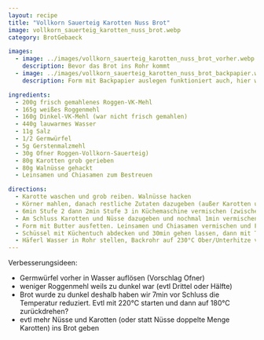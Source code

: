 ```yaml
---
layout: recipe
title: "Vollkorn Sauerteig Karotten Nuss Brot"
image: vollkorn_sauerteig_karotten_nuss_brot.webp
category: BrotGebaeck

images:
  - image: ../images/vollkorn_sauerteig_karotten_nuss_brot_vorher.webp
    description: Bevor das Brot ins Rohr kommt
  - image: ../images/vollkorn_sauerteig_karotten_nuss_brot_backpapier.webp
    description: Form mit Backpapier auslegen funktioniert auch, hier war das Brot innen aber noch etwas zu weich (war glaub ich paar min kürzer drinnen)

ingredients:
  - 200g frisch gemahlenes Roggen-VK-Mehl
  - 165g weißes Roggenmehl
  - 160g Dinkel-VK-Mehl (war nicht frisch gemahlen)
  - 440g lauwarmes Wasser
  - 11g Salz
  - 1/2 Germwürfel
  - 5g Gerstenmalzmehl
  - 30g Ofner Roggen-Vollkorn-Sauerteig)
  - 80g Karotten grob gerieben
  - 80g Walnüsse gehackt
  - Leinsamen und Chiasamen zum Bestreuen

directions:
  - Karotte waschen und grob reiben. Walnüsse hacken
  - Körner mahlen, danach restliche Zutaten dazugeben (außer Karotten und Nüsse)
  - 6min Stufe 2 dann 2min Stufe 3 in Küchemaschine vermischen (zwischendurch ab und zu in Mitte putzen)
  - Am Schluss Karotten und Nüsse dazugeben und nochmal 1min vermischen bzw mit Teigkarte wenns einfacher ist
  - Form mit Butter ausfetten. Leinsamen und Chiasamen vermischen und Form damit bedecken
  - Schüssel mit Küchentuch abdecken und 30min gehen lassen, dann mit Teigkarte in Form putzen und nochmal zugedeckt 30min gehen lassen
  - Häferl Wasser in Rohr stellen, Backrohr auf 230°C Ober/Unterhitze vorheizen, Brot in Ofen geben und auf 185°C zurückdrehen und 40min backen
---
```


Verbesserungsideen:

- Germwürfel vorher in Wasser auflösen (Vorschlag Ofner)
- weniger Roggenmehl weils zu dunkel war (evtl Drittel oder Hälfte)
- Brot wurde zu dunkel deshalb haben wir 7min vor Schluss die Temperatur reduziert. Evtl mit 220°C starten und dann auf 180°C zurückdrehen?
- evtl mehr Nüsse und Karotten (oder statt Nüsse doppelte Menge Karotten) ins Brot geben
